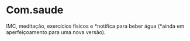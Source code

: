 # Com.saude
IMC, meditação, exercícios físicos e *notifica para beber água (*ainda em aperfeiçoamento para uma nova versão).
